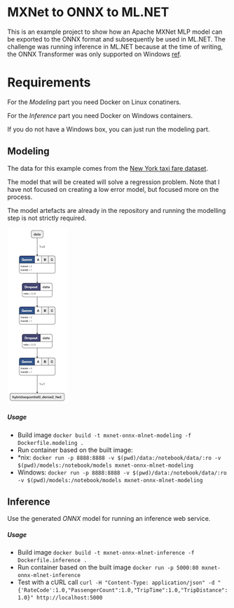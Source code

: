 # MXNet to ONNX to ML.NET

This is an example project to show how an Apache MXNet MLP model can be exported to the ONNX format and subsequently be used in ML.NET. The challenge was running inference in ML.NET because at the time of writing, the ONNX Transformer was only supported on Windows [ref](https://blogs.msdn.microsoft.com/dotnet/2018/10/08/announcing-ml-net-0-6-machine-learning-net/).

# Requirements

For the _Modeling_ part you need Docker on Linux conatiners.

For the _Inference_ part you need Docker on Windows containers.

If you do not have a Windows box, you can just run the modeling part.

## Modeling

The data for this example comes from the [New York taxi fare dataset](https://www.kaggle.com/c/new-york-city-taxi-fare-prediction/data).

The model that will be created will solve a regression problem. Note that I have not focused on creating a low error model, but focused more on the process.

The model artefacts are already in the repository and running the modelling step is not strictly required.

![MLP](model.png)

##### Usage

* Build image `docker build -t mxnet-onnx-mlnet-modeling -f Dockerfile.modeling .`
* Run container based on the built image:
 * \*nix: `docker run -p 8888:8888 -v $(pwd)/data:/notebook/data/:ro -v $(pwd)/models:/notebook/models mxnet-onnx-mlnet-modeling`
 * Windows: `docker run -p 8888:8888 -v $(pwd)/data:/notebook/data/:ro -v $(pwd)/models:/notebook/models mxnet-onnx-mlnet-modeling`

## Inference

Use the generated _ONNX_ model for running an inference web service.

##### Usage

 * Build image `docker build -t mxnet-onnx-mlnet-inference -f Dockerfile.inference .`
 * Run container based on the built image `docker run -p 5000:80 mxnet-onnx-mlnet-inference`
 * Test with a cURL call `curl -H "Content-Type: application/json" -d "{'RateCode':1.0,"PassengerCount":1.0,"TripTime":1.0,"TripDistance":1.0}" http://localhost:5000`
